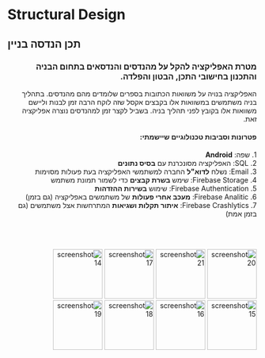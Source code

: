 # Structural Design
<h2>
תכן הנדסה בניין
</h2>


<div dir="rtl">
<h3>
מטרת האפליקציה להקל על מהנדסים והנדסאים בתחום הבניה
והתכנון בחישובי התכן, הבטון והפלדה.
</h3>

האפליקציה בנויה על משוואות הכתובות בספרים שלומדים מהם
מהנדסים.
בתהליך בניה משתמשים במשוואות אלו בקבצים אקסל שזה לוקח
הרבה זמן לבנות וליישם משוואות אלו בקובץ לפני תהליך בניה.
בשביל לקצר זמן למהנדסים נוצרה אפליקציה זאת.

<h4>
פטרונות וסביבות טכנולוגיים שיישמתי:
</h4>

<p>
1. שפה: <strong>Android</strong><br>
2. SQL: האפליקציה מסונכרנת עם <strong>בסיס נתונים</strong><br>
3. Email: נשלח <strong>לדוא"ל</strong> החברה למשתמשי האפליקציה בעת פעולות מסוימות<br>
4. Firebase Storage: שימש <strong>בשרת קבצים</strong> כדי לשמור תמונת משתמש<br>
5. Firebase Authentication: שימוש <strong>בשירות ההזדהות</strong><br>
6. Firebase Analitic: <strong> מעכב אחרי פעולות</strong> של משתמשים באפליקציה (גם בזמן)<br>
7. Firebase Crashlytics: <strong>איתור תקלות ושגיאות</strong> המתרחשות אצל משתמשים (גם בזמן אמת)<br>
</p>
<h2></h2>
<br><br>
<div>
<img src="https://user-images.githubusercontent.com/16803977/200957873-d8ae59c4-45fc-46e7-9066-ac8684d1afda.png" width="100" title="screenshot 20">
<img src="https://user-images.githubusercontent.com/16803977/200957876-2ed6be65-d891-4f16-9bc2-ad08afb17bad.png" width="100" title="screenshot 21">
<img src="https://user-images.githubusercontent.com/16803977/200957870-8acd9425-1d94-497c-be37-6aa397e4c974.png" width="100" title="screenshot 17">
<img src="https://user-images.githubusercontent.com/16803977/200957865-14a74faf-b726-4e9e-ba21-1812975696a3.png" width="100" title="screenshot 14">
<img src="https://user-images.githubusercontent.com/16803977/200957866-ef7fc838-7c82-4120-8823-7c207269ce37.png" width="100" title="screenshot 15">
<img src="https://user-images.githubusercontent.com/16803977/200957868-55e41b75-6e78-4498-9131-807a6fb8a0bb.png" width="100" title="screenshot 16">
<img src="https://user-images.githubusercontent.com/16803977/200957871-94e39357-67b8-4bd3-b175-fd1642b4bdac.png" width="100" title="screenshot 18">
<img src="https://user-images.githubusercontent.com/16803977/200957872-2579489d-1eae-440c-843f-a67d816a227c.png" width="100" title="screenshot 19">
</div>
</div>
